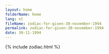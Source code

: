 ```yaml
---
layout: home
folderName: home
lang: nl
fileName: zodiac-for-given-30-november-1994
permalink: zodiac-for-given-30-november-1994
date: 30-11-1994
---
```

{% include zodiac.html %}
